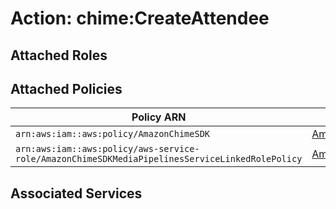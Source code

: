 # Action: chime:CreateAttendee

## Attached Roles

## Attached Policies

| Policy ARN | Policy Name |
|------------|-------------|
| `arn:aws:iam::aws:policy/AmazonChimeSDK` | [AmazonChimeSDK](../policies.md#amazonchimesdk) |
| `arn:aws:iam::aws:policy/aws-service-role/AmazonChimeSDKMediaPipelinesServiceLinkedRolePolicy` | [AmazonChimeSDKMediaPipelinesServiceLinkedRolePolicy](../policies.md#amazonchimesdkmediapipelinesservicelinkedrolepolicy) |

## Associated Services

